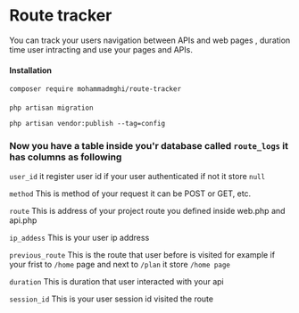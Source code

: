 # Route tracker

You can track your users navigation between APIs and web pages , duration time user intracting and use your pages and APIs.


#### Installation

```
composer require mohammadmghi/route-tracker
```
 
#### 
```
php artisan migration
```
```
php artisan vendor:publish --tag=config
```
###
### Now you have a table inside you'r database called ```route_logs``` it has columns as following

```user_id```  it register user id if your user authenticated if not it store ```null```

```method``` This is method of your request it can be POST or GET, etc.

```route``` This is address of your project route you defined inside web.php and api.php

```ip_addess``` This is your user ip address

```previous_route``` This is the route that user before is visited for example if your frist to ```/home``` page and next to ```/plan``` it store ```/home page```

```duration``` This is duration that user interacted with your api

```session_id``` This is your user session id visited the route
